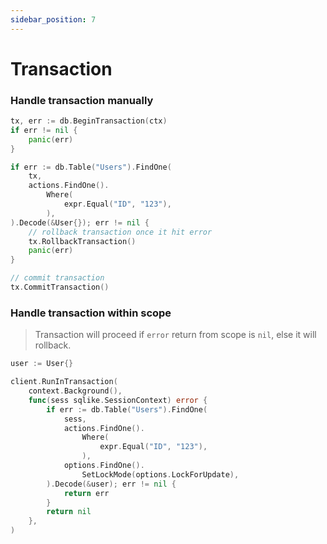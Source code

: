 ```yaml
---
sidebar_position: 7
---
```


# Transaction

### Handle transaction manually

```go
tx, err := db.BeginTransaction(ctx)
if err != nil {
    panic(err)
}

if err := db.Table("Users").FindOne(
    tx,
    actions.FindOne().
        Where(
            expr.Equal("ID", "123"),
        ),
).Decode(&User{}); err != nil {
    // rollback transaction once it hit error
    tx.RollbackTransaction()
    panic(err)
}

// commit transaction
tx.CommitTransaction()
```

### Handle transaction within scope

> Transaction will proceed if `error` return from scope is `nil`, else it will rollback.

```go
user := User{}

client.RunInTransaction(
    context.Background(),
    func(sess sqlike.SessionContext) error {
        if err := db.Table("Users").FindOne(
            sess,
            actions.FindOne().
                Where(
                    expr.Equal("ID", "123"),
                ),
            options.FindOne().
                SetLockMode(options.LockForUpdate),
        ).Decode(&user); err != nil {
            return err
        }
        return nil
    },
)
```
